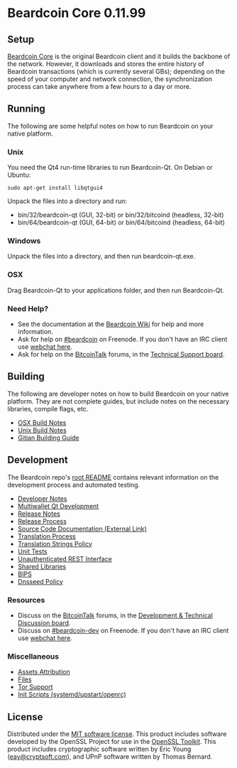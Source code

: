 Beardcoin Core 0.11.99
=====================

Setup
---------------------
[Beardcoin Core](http://beardcoin.org/en/download) is the original Beardcoin client and it builds the backbone of the network. However, it downloads and stores the entire history of Beardcoin transactions (which is currently several GBs); depending on the speed of your computer and network connection, the synchronization process can take anywhere from a few hours to a day or more.

Running
---------------------
The following are some helpful notes on how to run Beardcoin on your native platform.

### Unix

You need the Qt4 run-time libraries to run Beardcoin-Qt. On Debian or Ubuntu:

	sudo apt-get install libqtgui4

Unpack the files into a directory and run:

- bin/32/beardcoin-qt (GUI, 32-bit) or bin/32/bitcoind (headless, 32-bit)
- bin/64/beardcoin-qt (GUI, 64-bit) or bin/64/bitcoind (headless, 64-bit)



### Windows

Unpack the files into a directory, and then run beardcoin-qt.exe.

### OSX

Drag Beardcoin-Qt to your applications folder, and then run Beardcoin-Qt.

### Need Help?

* See the documentation at the [Beardcoin Wiki](https://en.beardcoin.it/wiki/Main_Page)
for help and more information.
* Ask for help on [#beardcoin](http://webchat.freenode.net?channels=beardcoin) on Freenode. If you don't have an IRC client use [webchat here](http://webchat.freenode.net?channels=beardcoin).
* Ask for help on the [BitcoinTalk](https://bitcointalk.org/) forums, in the [Technical Support board](https://bitcointalk.org/index.php?board=4.0).

Building
---------------------
The following are developer notes on how to build Beardcoin on your native platform. They are not complete guides, but include notes on the necessary libraries, compile flags, etc.

- [OSX Build Notes](build-osx.md)
- [Unix Build Notes](build-unix.md)
- [Gitian Building Guide](gitian-building.md)

Development
---------------------
The Beardcoin repo's [root README](https://github.com/beardcoin/beardcoin/blob/master/README.md) contains relevant information on the development process and automated testing.

- [Developer Notes](developer-notes.md)
- [Multiwallet Qt Development](multiwallet-qt.md)
- [Release Notes](release-notes.md)
- [Release Process](release-process.md)
- [Source Code Documentation (External Link)](https://dev.visucore.com/beardcoin/doxygen/)
- [Translation Process](translation_process.md)
- [Translation Strings Policy](translation_strings_policy.md)
- [Unit Tests](unit-tests.md)
- [Unauthenticated REST Interface](REST-interface.md)
- [Shared Libraries](shared-libraries.md)
- [BIPS](bips.md)
- [Dnsseed Policy](dnsseed-policy.md)

### Resources
* Discuss on the [BitcoinTalk](https://bitcointalk.org/) forums, in the [Development & Technical Discussion board](https://bitcointalk.org/index.php?board=6.0).
* Discuss on [#beardcoin-dev](http://webchat.freenode.net/?channels=beardcoin) on Freenode. If you don't have an IRC client use [webchat here](http://webchat.freenode.net/?channels=beardcoin-dev).

### Miscellaneous
- [Assets Attribution](assets-attribution.md)
- [Files](files.md)
- [Tor Support](tor.md)
- [Init Scripts (systemd/upstart/openrc)](init.md)

License
---------------------
Distributed under the [MIT software license](http://www.opensource.org/licenses/mit-license.php).
This product includes software developed by the OpenSSL Project for use in the [OpenSSL Toolkit](https://www.openssl.org/). This product includes
cryptographic software written by Eric Young ([eay@cryptsoft.com](mailto:eay@cryptsoft.com)), and UPnP software written by Thomas Bernard.
